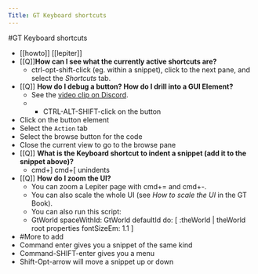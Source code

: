 ---Title: GT Keyboard shortcuts---#GT Keyboard shortcuts- [[howto]] [[lepiter]]- [[Q]]**How can I see what the currently active shortcuts are?**    - ctrl-opt-shift-click (eg. within a snippet), click to the next pane, and select the *Shortcuts* tab.- [[Q]] **How do I debug a button? How do I drill into a GUI Element?**    - See the [video clip on Discord](https://discord.com/channels/729445214812504107/735945764597006466/929117535599734845).    - - CTRL-ALT-SHIFT-click on the button
- Click on the button element
- Select the `Action` tab
- Select the browse button for the code
- Close the current view to go to the browse pane- [[Q]] **What is the Keyboard shortcut to indent a snippet (add it to the snippet above)?**    - cmd+]
cmd+[ unindents- [[Q]] **How do I zoom the UI?**    - You can zoom a Lepiter page with cmd+= and cmd+-.    - You can also scale the whole UI (see *How to scale the UI* in the GT Book).    - You can also run this script:    - GtWorld
	spaceWithId: GtWorld defaultId
	do: [ :theWorld | theWorld root properties fontSizeEm: 1.1 ]- #More to add- Command enter gives you a snippet of the same kind- Command-SHIFT-enter gives you a menu- Shift-Opt-arrow will move a snippet up or down